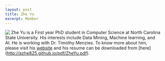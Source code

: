 ```yaml
---
layout: post
title: Zhe Yu
excerpt: Member 
---
```


 
<img align=left
src="{{site.url}}/img/Zhe.jpg"> Zhe Yu is a First year
PhD student in Computer Science at North Carolina State University. 
His interests include Data Mining, Machine learning, and AI. He is working with Dr. Timothy Menzies.
To know more about him, please visit his [website](http://azhe825.github.io) 
and his resume can be downloaded from [here] (http://azhe825.github.io/pdf/ZheYu.pdf).


